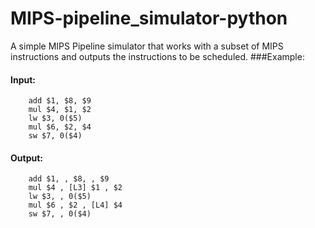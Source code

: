# MIPS-pipeline_simulator-python
A simple MIPS Pipeline simulator that works with a subset of MIPS instructions and outputs the instructions to be scheduled.
###Example:
   #### Input:
        add $1, $8, $9
        mul $4, $1, $2
        lw $3, 0($5)
        mul $6, $2, $4
        sw $7, 0($4)
   #### Output:
        add $1, , $8, , $9
        mul $4 , [L3] $1 , $2
        lw $3, , 0($5)
        mul $6 , $2 , [L4] $4
        sw $7, , 0($4)
